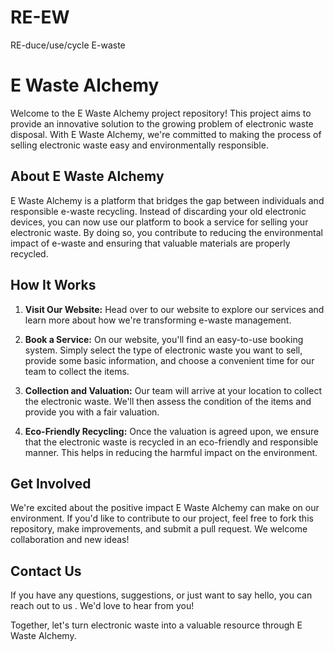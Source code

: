 # RE-EW
RE-duce/use/cycle E-waste
# E Waste Alchemy

Welcome to the E Waste Alchemy project repository! This project aims to provide an innovative solution to the growing problem of electronic waste disposal. With E Waste Alchemy, we're committed to making the process of selling electronic waste easy and environmentally responsible.

## About E Waste Alchemy

E Waste Alchemy is a platform that bridges the gap between individuals and responsible e-waste recycling. Instead of discarding your old electronic devices, you can now use our platform to book a service for selling your electronic waste. By doing so, you contribute to reducing the environmental impact of e-waste and ensuring that valuable materials are properly recycled.

## How It Works

1. **Visit Our Website:** Head over to our website  to explore our services and learn more about how we're transforming e-waste management.

2. **Book a Service:** On our website, you'll find an easy-to-use booking system. Simply select the type of electronic waste you want to sell, provide some basic information, and choose a convenient time for our team to collect the items.

3. **Collection and Valuation:** Our team will arrive at your location to collect the electronic waste. We'll then assess the condition of the items and provide you with a fair valuation.

4. **Eco-Friendly Recycling:** Once the valuation is agreed upon, we ensure that the electronic waste is recycled in an eco-friendly and responsible manner. This helps in reducing the harmful impact on the environment.

## Get Involved

We're excited about the positive impact E Waste Alchemy can make on our environment. If you'd like to contribute to our project, feel free to fork this repository, make improvements, and submit a pull request. We welcome collaboration and new ideas!

## Contact Us

If you have any questions, suggestions, or just want to say hello, you can reach out to us . We'd love to hear from you!

Together, let's turn electronic waste into a valuable resource through E Waste Alchemy.
